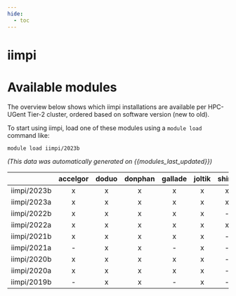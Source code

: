 ```yaml
---
hide:
  - toc
---
```


iimpi
=====

# Available modules


The overview below shows which iimpi installations are available per HPC-UGent Tier-2 cluster, ordered based on software version (new to old).

To start using iimpi, load one of these modules using a `module load` command like:

```shell
module load iimpi/2023b
```

*(This data was automatically generated on {{modules_last_updated}})*  

| |accelgor|doduo|donphan|gallade|joltik|shinx|skitty|
| :---: | :---: | :---: | :---: | :---: | :---: | :---: | :---: |
|iimpi/2023b|x|x|x|x|x|x|x|
|iimpi/2023a|x|x|x|x|x|x|x|
|iimpi/2022b|x|x|x|x|x|-|-|
|iimpi/2022a|x|x|x|x|x|x|-|
|iimpi/2021b|x|x|x|x|x|-|-|
|iimpi/2021a|-|x|x|-|x|-|-|
|iimpi/2020b|x|x|x|x|x|-|-|
|iimpi/2020a|x|x|x|x|x|-|-|
|iimpi/2019b|-|x|x|-|x|-|-|
